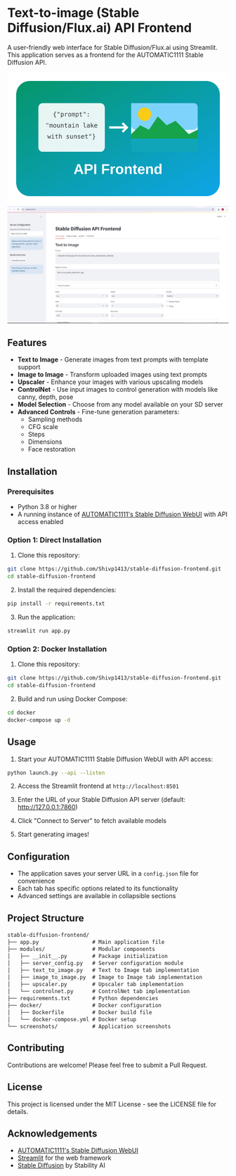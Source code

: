 # Text-to-image (Stable Diffusion/Flux.ai) API Frontend

A user-friendly web interface for Stable Diffusion/Flux.ai using Streamlit. This application serves as a frontend for the AUTOMATIC1111 Stable Diffusion API.

![API Frontend Logo](assets/logo.svg)
![App Screenshot](screenshots/app_screenshot.png)

## Features

- **Text to Image** - Generate images from text prompts with template support
- **Image to Image** - Transform uploaded images using text prompts
- **Upscaler** - Enhance your images with various upscaling models
- **ControlNet** - Use input images to control generation with models like canny, depth, pose
- **Model Selection** - Choose from any model available on your SD server
- **Advanced Controls** - Fine-tune generation parameters:
  - Sampling methods
  - CFG scale
  - Steps
  - Dimensions
  - Face restoration

## Installation

### Prerequisites

- Python 3.8 or higher
- A running instance of [AUTOMATIC1111's Stable Diffusion WebUI](https://github.com/AUTOMATIC1111/stable-diffusion-webui) with API access enabled

### Option 1: Direct Installation

1. Clone this repository:
```bash
git clone https://github.com/Shivp1413/stable-diffusion-frontend.git
cd stable-diffusion-frontend
```

2. Install the required dependencies:
```bash
pip install -r requirements.txt
```

3. Run the application:
```bash
streamlit run app.py
```

### Option 2: Docker Installation

1. Clone this repository:
```bash
git clone https://github.com/Shivp1413/stable-diffusion-frontend.git
cd stable-diffusion-frontend
```

2. Build and run using Docker Compose:
```bash
cd docker
docker-compose up -d
```

## Usage

1. Start your AUTOMATIC1111 Stable Diffusion WebUI with API access:
```bash
python launch.py --api --listen
```

2. Access the Streamlit frontend at `http://localhost:8501`

3. Enter the URL of your Stable Diffusion API server (default: http://127.0.0.1:7860)

4. Click "Connect to Server" to fetch available models

5. Start generating images!

## Configuration

- The application saves your server URL in a `config.json` file for convenience
- Each tab has specific options related to its functionality
- Advanced settings are available in collapsible sections

## Project Structure

```
stable-diffusion-frontend/
├── app.py                 # Main application file
├── modules/               # Modular components
│   ├── __init__.py        # Package initialization
│   ├── server_config.py   # Server configuration module
│   ├── text_to_image.py   # Text to Image tab implementation
│   ├── image_to_image.py  # Image to Image tab implementation
│   ├── upscaler.py        # Upscaler tab implementation
│   └── controlnet.py      # ControlNet tab implementation
├── requirements.txt       # Python dependencies
├── docker/                # Docker configuration
│   ├── Dockerfile         # Docker build file
│   └── docker-compose.yml # Docker setup
└── screenshots/           # Application screenshots
```

## Contributing

Contributions are welcome! Please feel free to submit a Pull Request.

## License

This project is licensed under the MIT License - see the LICENSE file for details.

## Acknowledgements

- [AUTOMATIC1111's Stable Diffusion WebUI](https://github.com/AUTOMATIC1111/stable-diffusion-webui)
- [Streamlit](https://streamlit.io/) for the web framework
- [Stable Diffusion](https://stability.ai/stable-diffusion) by Stability AI
